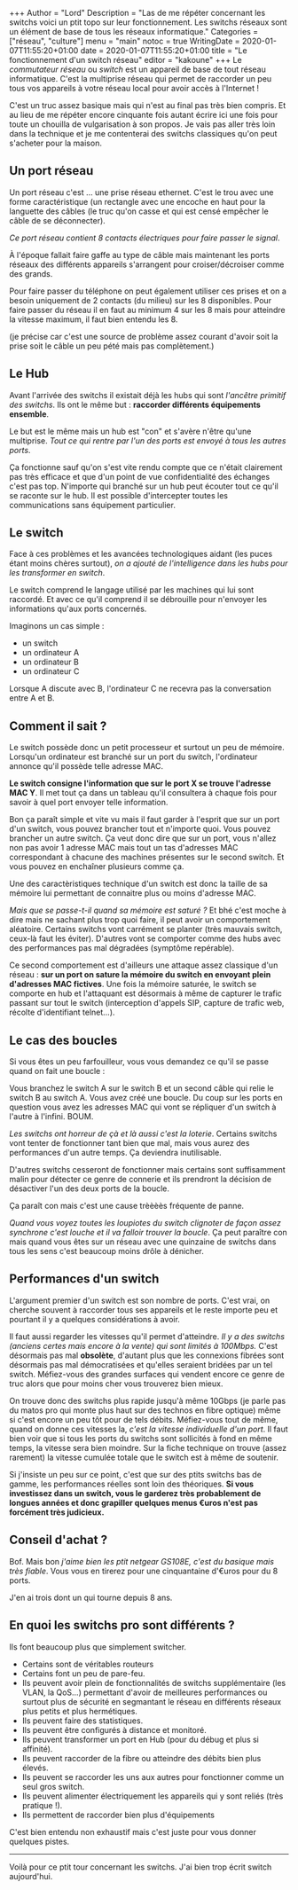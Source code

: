 +++
Author = "Lord"
Description = "Las de me répéter concernant les switchs voici un ptit topo sur leur fonctionnement. Les switchs réseaux sont un élément de base de tous les réseaux informatique."
Categories = ["réseau", "culture"]
menu = "main"
notoc = true
WritingDate = 2020-01-07T11:55:20+01:00
date = 2020-01-07T11:55:20+01:00
title = "Le fonctionnement d'un switch réseau"
editor = "kakoune"
+++
Le *commutateur réseau* ou *switch* est un appareil de base de tout réseau informatique.
C'est la multiprise réseau qui permet de raccorder un peu tous vos appareils à votre réseau local pour avoir accès à l'Internet !

C'est un truc assez basique mais qui n'est au final pas très bien compris.
Et au lieu de me répéter encore cinquante fois autant écrire ici une fois pour toute un chouilla de vulgarisation à son propos.
Je vais pas aller très loin dans la technique et je me contenterai des switchs classiques qu'on peut s'acheter pour la maison.

## Un port réseau
Un port réseau c'est … une prise réseau ethernet.
C'est le trou avec une forme caractéristique (un rectangle avec une encoche en haut pour la languette des câbles (le truc qu'on casse et qui est censé empêcher le câble de se déconnecter).

*Ce port réseau contient 8 contacts électriques pour faire passer le signal*.

À l'époque fallait faire gaffe au type de câble mais maintenant les ports réseaux des différents appareils s'arrangent pour croiser/décroiser comme des grands.

Pour faire passer du téléphone on peut également utiliser ces prises et on a besoin uniquement de 2 contacts (du milieu) sur les 8 disponibles.
Pour faire passer du réseau il en faut au minimum 4 sur les 8 mais pour atteindre la vitesse maximum, il faut bien entendu les 8.

(je précise car c'est une source de problème assez courant d'avoir soit la prise soit le câble un peu pété mais pas complètement.)

## Le Hub
Avant l'arrivée des switchs il existait déjà les hubs qui sont *l'ancêtre primitif des switchs*.
Ils ont le même but : **raccorder différents équipements ensemble**.

Le but est le même mais un hub est "con" et s'avère n'être qu'une multiprise.
*Tout ce qui rentre par l'un des ports est envoyé à tous les autres ports*.

Ça fonctionne sauf qu'on s'est vite rendu compte que ce n'était clairement pas très efficace et que d'un point de vue confidentialité des échanges c'est pas top.
N'importe qui branché sur un hub peut écouter tout ce qu'il se raconte sur le hub.
Il est possible d'intercepter toutes les communications sans équipement particulier.

## Le switch
Face à ces problèmes et les avancées technologiques aidant (les puces étant moins chères surtout), *on a ajouté de l'intelligence dans les hubs pour les transformer en switch*.

Le switch comprend le langage utilisé par les machines qui lui sont raccordé.
Et avec ce qu'il comprend il se débrouille pour n'envoyer les informations qu'aux ports concernés.

Imaginons un cas simple :

  - un switch
  - un ordinateur A
  - un ordinateur B
  - un ordinateur C

Lorsque A discute avec B, l'ordinateur C ne recevra pas la conversation entre A et B.

## Comment il sait ?
Le switch possède donc un petit processeur et surtout un peu de mémoire.
Lorsqu'un ordinateur est branché sur un port du switch, l'ordinateur annonce qu'il possède telle adresse MAC.

**Le switch consigne l'information que sur le port X se trouve l'adresse MAC Y**.
Il met tout ça dans un tableau qu'il consultera à chaque fois pour savoir à quel port envoyer telle information.

Bon ça paraît simple et vite vu mais il faut garder à l'esprit que sur un port d'un switch, vous pouvez brancher tout et n'importe quoi.
Vous pouvez brancher un autre switch.
Ça veut donc dire que sur un port, vous n'allez non pas avoir 1 adresse MAC mais tout un tas d'adresses MAC correspondant à chacune des machines présentes sur le second switch.
Et vous pouvez en enchaîner plusieurs comme ça.

Une des caractèristiques technique d'un switch est donc la taille de sa mémoire lui permettant de connaitre plus ou moins d'adresse MAC.

*Mais que se passe-t-il quand sa mémoire est saturé ?*
Et bhé c'est moche à dire mais ne sachant plus trop quoi faire, il peut avoir un comportement aléatoire.
Certains switchs vont carrément se planter (très mauvais switch, ceux-là faut les éviter).
D'autres vont se comporter comme des hubs avec des performances pas mal dégradées (symptôme repérable).

Ce second comportement est d'ailleurs une attaque assez classique d'un réseau : **sur un port on sature la mémoire du switch en envoyant plein d'adresses MAC fictives**.
Une fois la mémoire saturée, le switch se comporte en hub et l'attaquant est désormais à même de capturer le trafic passant sur tout le switch (interception d'appels SIP, capture de trafic web, récolte d'identifiant telnet…).

## Le cas des boucles
Si vous êtes un peu farfouilleur, vous vous demandez ce qu'il se passe quand on fait une boucle :

Vous branchez le switch A sur le switch B et un second câble qui relie le switch B au switch A.
Vous avez créé une boucle.
Du coup sur les ports en question vous avez les adresses MAC qui vont se répliquer d'un switch à l'autre à l'infini.
BOUM.

*Les switchs ont horreur de çà et là aussi c'est la loterie*.
Certains switchs vont tenter de fonctionner tant bien que mal, mais vous aurez des performances d'un autre temps.
Ça deviendra inutilisable.

D'autres switchs cesseront de fonctionner mais certains sont suffisamment malin pour détecter ce genre de connerie et ils prendront la décision de désactiver l'un des deux ports de la boucle.

Ça paraît con mais c'est une cause trèèèès fréquente de panne.

*Quand vous voyez toutes les loupiotes du switch clignoter de façon assez synchrone c'est louche et il va falloir trouver la boucle*.
Ça peut paraître con mais quand vous êtes sur un réseau avec une quinzaine de switchs dans tous les sens c'est beaucoup moins drôle à dénicher.


## Performances d'un switch
L'argument premier d'un switch est son nombre de ports.
C'est vrai, on cherche souvent à raccorder tous ses appareils et le reste importe peu et pourtant il y a quelques considérations à avoir.

Il faut aussi regarder les vitesses qu'il permet d'atteindre.
*Il y a des switchs (anciens certes mais encore à la vente) qui sont limités à 100Mbps.*
C'est désormais pas mal **obsolète**, d'autant plus que les connexions fibrées sont désormais pas mal démocratisées et qu'elles seraient bridées par un tel switch.
Méfiez-vous des grandes surfaces qui vendent encore ce genre de truc alors que pour moins cher vous trouverez bien mieux.

On trouve donc des switchs plus rapide jusqu'à même 10Gbps (je parle pas du matos pro qui monte plus haut sur des technos en fibre optique) même si c'est encore un peu tôt pour de tels débits.
Méfiez-vous tout de même, quand on donne ces vitesses la, *c'est la vitesse individuelle d'un port*.
Il faut bien voir que si tous les ports du switchs sont sollicités à fond en même temps, la vitesse sera bien moindre.
Sur la fiche technique on trouve (assez rarement) la vitesse cumulée totale que le switch est à même de soutenir.

Si j'insiste un peu sur ce point, c'est que sur des ptits switchs bas de gamme, les performances réelles sont loin des théoriques.
**Si vous investissez dans un switch, vous le garderez très probablement de longues années et donc grapiller quelques menus €uros n'est pas forcément très judicieux.**

## Conseil d'achat ?
Bof.
Mais bon *j'aime bien les ptit netgear GS108E, c'est du basique mais très fiable*.
Vous vous en tirerez pour une cinquantaine d'€uros pour du 8 ports.

J'en ai trois dont un qui tourne depuis 8 ans.

## En quoi les switchs pro sont différents ?
Ils font beaucoup plus que simplement switcher.

 - Certains sont de véritables routeurs
 - Certains font un peu de pare-feu.
  - Ils peuvent avoir plein de fonctionnalités de switchs supplémentaire (les VLAN, la QoS…) permettant d'avoir de meilleures performances ou surtout plus de sécurité en segmantant le réseau en différents réseaux plus petits et plus hermétiques.
  - Ils peuvent faire des statistiques.
  - Ils peuvent être configurés à distance et monitoré.
  - Ils peuvent transformer un port en Hub (pour du débug et plus si affinité).
  - Ils peuvent raccorder de la fibre ou atteindre des débits bien plus élevés.
  - Ils peuvent se raccorder les uns aux autres pour fonctionner comme un seul gros switch.
  - Ils peuvent alimenter électriquement les appareils qui y sont reliés (très pratique !).
  - Ils permettent de raccorder bien plus d'équipements

C'est bien entendu non exhaustif mais c'est juste pour vous donner quelques pistes.

-----------

Voilà pour ce ptit tour concernant les switchs.
J'ai bien trop écrit switch aujourd'hui.
